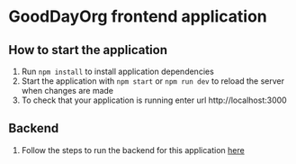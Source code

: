 # GoodDayOrg frontend application

## How to start the application
1. Run `npm install` to install application dependencies
2. Start the application with `npm start` or `npm run dev` to reload the server when changes are made
3. To check that your application is running enter url http://localhost:3000

## Backend
1. Follow the steps to run the backend for this application <a href="https://github.com/GoodDayOrg/GDO-backend" target="_blank">here</a>
